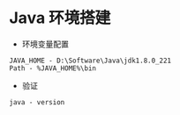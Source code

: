 # Java 环境搭建

- 环境变量配置

```
JAVA_HOME - D:\Software\Java\jdk1.8.0_221
Path - %JAVA_HOME%\bin
```

- 验证

```
java - version
```
